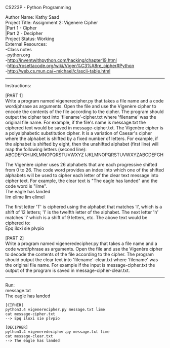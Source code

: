 CS223P - Python Programming

Author Name: Kathy Saad<br>
Project Title: Assignment 2: Vigenere Cipher<br>
		   |Part 1 - Cipher<br>
		   |Part 2 - Decipher<br>
Project Status: Working<br>
External Resources:<br>
	-Class notes<br>
	-python.org<br>
	-http://inventwithpython.com/hacking/chapter19.html<br>
	-http://rosettacode.org/wiki/Vigen%C3%A8re_cipher#Python<br>
	-http://web.cs.mun.ca/~michael/c/ascii-table.html<br>

**********************************************************************************************************************

Instructions:

[PART 1]<br>
Write a program named vigenerecipher.py that takes a file name and a code word/phrase as arguments. Open the file and use the Vigenère cipher to encode the contents of the file according to the cipher. The program should output the cipher text into 'filename'-cipher.txt where 'filename' was the original file name. For example, if the file's name is message.txt the ciphered text would be saved in message-cipher.txt.
The Vigenère cipher is a polyalphabetic substitution cipher. It is a variation of Caesar's cipher where the alphabet is shifted by a fixed number of letters. For example, if the alphabet is shifted by eight, then the unshifted alphabet (first line) will map the following letters (second line):
	ABCDEFGHIJKLMNOPQRSTUVWXYZ
	IJKLMNOPQRSTUVWXYZABCDEFGH
 
The Vigenère cipher uses 26 alphabets that are each progressive shifted from 0 to 26. The code word provides an index into which one of the shifted alphabets will be used to cipher each letter of the clear text message into cipher text. For example, the clear text is "The eagle has landed" and the code word is "lime".<br>
	The eagle has landed<br>
	lim elime lim elimel
 
The first letter 'T' is ciphered using the alphabet that matches 'l', which is a shift of 12 letters; 'l' is the twelfth letter of the alphabet. The next letter 'h' matches 'i' which is a shift of 9 letters, etc.
The above text would be ciphered to:<br>
	Epq iloxi sie plvpio

[PART 2]<br>
Write a program named vigeneredecipher.py that takes a file name and a code word/phrase as arguments. Open the file and use the Vigenère cipher to decode the contents of the file according to the cipher. The program should output the clear text into 'filename'-clear.txt where 'filename' was the original file name. For example if the input is message-cipher.txt the output of the program is saved in message-cipher-clear.txt.

**********************************************************************************************************************

Run:<br>
	message.txt<br>
		The eagle has landed<br>

	[CIPHER]
	python3.4 vigenerecipher.py message.txt lime
	cat message-cipher.txt
	--> Epq iloxi sie plvpio

	[DECIPHER]
	python3.4 vigeneredecipher.py message.txt lime
	cat message-clear.txt
	--> The eagle has landed
